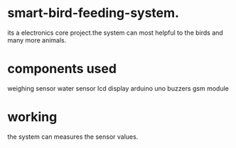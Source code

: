 # smart-bird-feeding-system.

its a electronics core project.the system can most helpful to the birds and many more animals.

# components used
weighing sensor
water sensor
lcd display
arduino uno
buzzers
gsm module

# working

the system can measures the sensor values.
